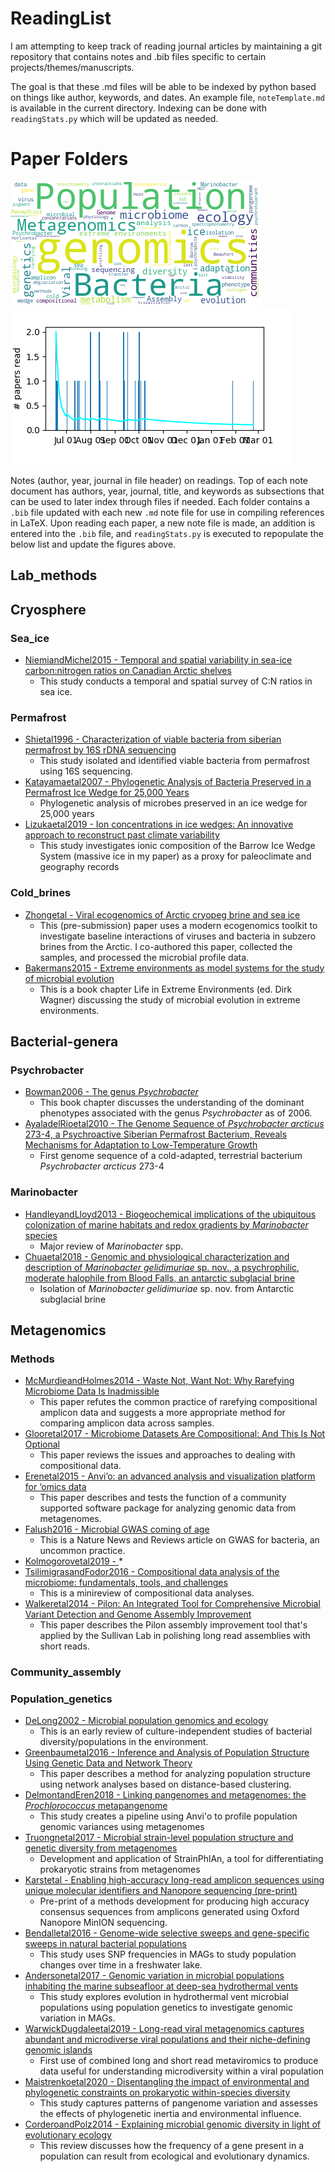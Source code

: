# ReadingList

I am attempting to keep track of reading journal articles by maintaining a git repository that contains notes and .bib files specific to certain projects/themes/manuscripts.

The goal is that these .md files will be able to be indexed by python based on things like author, keywords, and dates.  An example file, `noteTemplate.md` is available in the current directory.  Indexing can be done with `readingStats.py` which will be updated as needed.

# Paper Folders
![readingTimeline](https://github.com/zscooper/ReadingList/blob/master/readingCloud.png)![readingTimeline](https://github.com/zscooper/ReadingList/blob/master/readingTimeline.png)

Notes (author, year, journal in file header) on readings.  Top of each note document has authors, year, journal, title, and keywords as subsections that can be used to later index through files if needed. Each folder contains a `.bib` file updated with each new `.md` note file for use in compiling references in LaTeX.  Upon reading each paper, a new note file is made, an addition is entered into the `.bib` file, and `readingStats.py` is executed to repopulate the below list and update the figures above.


## Lab_methods 
 

## Cryosphere 
 

### Sea_ice 
 
* [NiemiandMichel2015 - Temporal and spatial variability in sea-ice carbon:nitrogen ratios on Canadian Arctic shelves](https://github.com/zscooper/ReadingList/tree/master/papers/Cryosphere/Sea_ice/NiemiandMichel2015.md) 
     * This study conducts a temporal and spatial survey of C:N ratios in sea ice. 

### Permafrost 
 
* [Shietal1996 - Characterization of viable bacteria from siberian permafrost by 16S rDNA sequencing](https://github.com/zscooper/ReadingList/tree/master/papers/Cryosphere/Permafrost/Shietal1996.md) 
     * This study isolated and identified viable bacteria from permafrost using 16S sequencing. 
* [Katayamaetal2007 - Phylogenetic Analysis of Bacteria Preserved in a Permafrost Ice Wedge for 25,000 Years](https://github.com/zscooper/ReadingList/tree/master/papers/Cryosphere/Permafrost/Katayamaetal2007.md) 
     * Phylogenetic analysis of microbes preserved in an ice wedge for 25,000 years 
* [Lizukaetal2019 - Ion concentrations in ice wedges: An innovative approach to reconstruct past climate variability](https://github.com/zscooper/ReadingList/tree/master/papers/Cryosphere/Permafrost/Lizukaetal2019.md) 
     * This study investigates ionic composition of the Barrow Ice Wedge System (massive ice in my paper) as a proxy for paleoclimate and geography records 

### Cold_brines 
 
* [Zhongetal - Viral ecogenomics of Arctic cryopeg brine and sea ice](https://github.com/zscooper/ReadingList/tree/master/papers/Cryosphere/Cold_brines/Zhongetal.md) 
     * This (pre-submission) paper uses a modern ecogenomics toolkit to investigate baseline interactions of viruses and bacteria in subzero brines from the Arctic. I co-authored this paper, collected the samples, and processed the microbial profile data. 
* [Bakermans2015 - Extreme environments as model systems for the study of microbial evolution](https://github.com/zscooper/ReadingList/tree/master/papers/Cryosphere/Cold_brines/Bakermans2015.md) 
     * This is a book chapter Life in Extreme Environments (ed. Dirk Wagner) discussing the study of microbial evolution in extreme environments. 

## Bacterial-genera 
 

### Psychrobacter 
 
* [Bowman2006 - The genus *Psychrobacter*](https://github.com/zscooper/ReadingList/tree/master/papers/Bacterial-genera/Psychrobacter/Bowman2006.md) 
     * This book chapter discusses the understanding of the dominant phenotypes associated with the genus *Psychrobacter* as of 2006. 
* [AyaladelRioetal2010 - The Genome Sequence of *Psychrobacter arcticus* 273-4, a Psychroactive Siberian Permafrost Bacterium, Reveals Mechanisms for Adaptation to Low-Temperature Growth](https://github.com/zscooper/ReadingList/tree/master/papers/Bacterial-genera/Psychrobacter/AyaladelRioetal2010.md) 
     * First genome sequence of a cold-adapted, terrestrial bacterium *Psychrobacter arcticus* 273-4 

### Marinobacter 
 
* [HandleyandLloyd2013 - Biogeochemical implications of the ubiquitous colonization of marine habitats and redox gradients by *Marinobacter* species](https://github.com/zscooper/ReadingList/tree/master/papers/Bacterial-genera/Marinobacter/HandleyandLloyd2013.md) 
     * Major review of *Marinobacter* spp. 
* [Chuaetal2018 - Genomic and physiological characterization and description of *Marinobacter gelidimuriae* sp. nov., a psychrophilic, moderate halophile from Blood Falls, an antarctic subglacial brine](https://github.com/zscooper/ReadingList/tree/master/papers/Bacterial-genera/Marinobacter/Chuaetal2018.md) 
     * Isolation of *Marinobacter gelidimuriae* sp. nov. from Antarctic subglacial brine 

## Metagenomics 
 

### Methods 
 
* [McMurdieandHolmes2014 - Waste Not, Want Not: Why Rarefying Microbiome Data Is Inadmissible](https://github.com/zscooper/ReadingList/tree/master/papers/Metagenomics/Methods/McMurdieandHolmes2014.md) 
     * This paper refutes the common practice of rarefying compositional amplicon data and suggests a more appropriate method for comparing amplicon data across samples. 
* [Glooretal2017 - Microbiome Datasets Are Compositional: And This Is Not Optional](https://github.com/zscooper/ReadingList/tree/master/papers/Metagenomics/Methods/Glooretal2017.md) 
     * This paper reviews the issues and approaches to dealing with compositional data. 
* [Erenetal2015 - Anvi’o: an advanced analysis and visualization platform for ‘omics data](https://github.com/zscooper/ReadingList/tree/master/papers/Metagenomics/Methods/Erenetal2015.md) 
     * This paper describes and tests the function of a community supported software package for analyzing genomic data from metagenomes. 
* [Falush2016 - Microbial GWAS coming of age](https://github.com/zscooper/ReadingList/tree/master/papers/Metagenomics/Methods/Falush2016.md) 
     * This is a Nature News and Reviews article on GWAS for bacteria, an uncommon practice. 
* [Kolmogorovetal2019 - ](https://github.com/zscooper/ReadingList/tree/master/papers/Metagenomics/Methods/Kolmogorovetal2019.md) 
     *  
* [TsilimigrasandFodor2016 - Compositional data analysis of the microbiome: fundamentals, tools, and challenges](https://github.com/zscooper/ReadingList/tree/master/papers/Metagenomics/Methods/TsilimigrasandFodor2016.md) 
     * This is a minireview of compositional data analyses. 
* [Walkeretal2014 - Pilon: An Integrated Tool for Comprehensive Microbial Variant Detection and Genome Assembly Improvement](https://github.com/zscooper/ReadingList/tree/master/papers/Metagenomics/Methods/Walkeretal2014.md) 
     * This paper describes the Pilon assembly improvement tool that's applied by the Sullivan Lab in polishing long read assemblies with short reads. 

### Community_assembly 
 

### Population_genetics 
 
* [DeLong2002 - Microbial population genomics and ecology](https://github.com/zscooper/ReadingList/tree/master/papers/Metagenomics/Population_genetics/DeLong2002.md) 
     * This is an early review of culture-independent studies of bacterial diversity/populations in the environment. 
* [Greenbaumetal2016 - Inference and Analysis of Population Structure Using Genetic Data and Network Theory](https://github.com/zscooper/ReadingList/tree/master/papers/Metagenomics/Population_genetics/Greenbaumetal2016.md) 
     * This paper describes a method for analyzing population structure using network analyses based on distance-based clustering. 
* [DelmontandEren2018 - Linking pangenomes and metagenomes: the *Prochlorococcus* metapangenome](https://github.com/zscooper/ReadingList/tree/master/papers/Metagenomics/Population_genetics/DelmontandEren2018.md) 
     * This study creates a pipeline using Anvi'o to profile population genomic variances using metagenomes 
* [Truongnetal2017 - Microbial strain-level population structure and genetic diversity from metagenomes](https://github.com/zscooper/ReadingList/tree/master/papers/Metagenomics/Population_genetics/Truongnetal2017.md) 
     * Development and application of StrainPhlAn, a tool for differentiating prokaryotic strains from metagenomes 
* [Karstetal - Enabling high-accuracy long-read amplicon sequences using unique molecular identifiers and Nanopore sequencing (pre-print)](https://github.com/zscooper/ReadingList/tree/master/papers/Metagenomics/Population_genetics/Karstetal.md) 
     * Pre-print of a methods development for producing high accuracy consensus sequences from amplicons generated using Oxford Nanopore MinION sequencing. 
* [Bendalletal2016 - Genome-wide selective sweeps and gene-specific sweeps in natural bacterial populations](https://github.com/zscooper/ReadingList/tree/master/papers/Metagenomics/Population_genetics/Bendalletal2016.md) 
     * This study uses SNP frequencies in MAGs to study population changes over time in a freshwater lake. 
* [Andersonetal2017 - Genomic variation in microbial populations inhabiting the marine subseafloor at deep-sea hydrothermal vents](https://github.com/zscooper/ReadingList/tree/master/papers/Metagenomics/Population_genetics/Andersonetal2017.md) 
     * This study explores evolution in hydrothermal vent microbial populations using population genetics to investigate genomic variation in MAGs. 
* [WarwickDugdaleetal2019 - Long-read viral metagenomics captures abundant and microdiverse viral populations and their niche-defining genomic islands](https://github.com/zscooper/ReadingList/tree/master/papers/Metagenomics/Population_genetics/WarwickDugdaleetal2019.md) 
     * First use of combined long and short read metaviromics to produce data useful for understanding microdiversity within a viral population 
* [Maistrenkoetal2020 - Disentangling the impact of environmental and phylogenetic constraints on prokaryotic within-species diversity](https://github.com/zscooper/ReadingList/tree/master/papers/Metagenomics/Population_genetics/Maistrenkoetal2020.md) 
     * This study captures patterns of pangenome variation and assesses the effects of phylogenetic inertia and environmental influence. 
* [CorderoandPolz2014 - Explaining microbial genomic diversity in light of evolutionary ecology](https://github.com/zscooper/ReadingList/tree/master/papers/Metagenomics/Population_genetics/CorderoandPolz2014.md) 
     * This review discusses how the frequency of a gene present in a population can result from ecological and evolutionary dynamics. 
